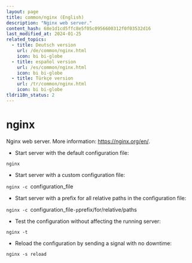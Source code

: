 ```yaml
---
layout: page
title: common/nginx (English)
description: "Nginx web server."
content_hash: 68e1d1cd5ffc8e5f05c0956600312f0f03532d16
last_modified_at: 2024-01-25
related_topics:
  - title: Deutsch version
    url: /de/common/nginx.html
    icon: bi bi-globe
  - title: español version
    url: /es/common/nginx.html
    icon: bi bi-globe
  - title: Türkçe version
    url: /tr/common/nginx.html
    icon: bi bi-globe
tldri18n_status: 2
---
```

# nginx

Nginx web server.
More information: <https://nginx.org/en/>.

- Start server with the default configuration file:

`nginx`

- Start server with a custom configuration file:

`nginx -c `<span class="tldr-var badge badge-pill bg-dark-lm bg-white-dm text-white-lm text-dark-dm font-weight-bold">configuration_file</span>

- Start server with a prefix for all relative paths in the configuration file:

`nginx -c `<span class="tldr-var badge badge-pill bg-dark-lm bg-white-dm text-white-lm text-dark-dm font-weight-bold">configuration_file</span>` -p `<span class="tldr-var badge badge-pill bg-dark-lm bg-white-dm text-white-lm text-dark-dm font-weight-bold">prefix/for/relative/paths</span>

- Test the configuration without affecting the running server:

`nginx -t`

- Reload the configuration by sending a signal with no downtime:

`nginx -s reload`
